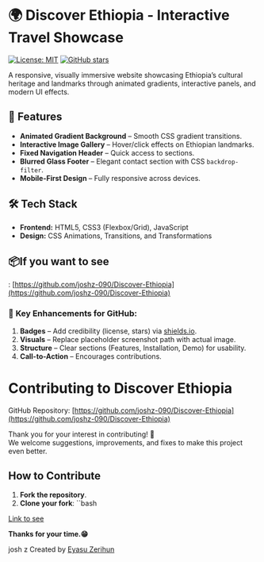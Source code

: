 # 🌍 Discover Ethiopia - Interactive Travel Showcase   

[![License: MIT](https://img.shields.io/badge/License-MIT-yellow.svg)](https://opensource.org/licenses/MIT) 
[![GitHub stars](https://img.shields.io/github/stars/Joshz-090/discover-ethiopia?style=social)](https://github.com/Joshz-090/discover-ethiopia)  

A responsive, visually immersive website showcasing Ethiopia’s cultural heritage and landmarks through animated gradients, interactive panels, and modern UI effects.  


## 🚀 Features  
- **Animated Gradient Background** – Smooth CSS gradient transitions.  
- **Interactive Image Gallery** – Hover/click effects on Ethiopian landmarks.  
- **Fixed Navigation Header** – Quick access to sections.  
- **Blurred Glass Footer** – Elegant contact section with CSS `backdrop-filter`.  
- **Mobile-First Design** – Fully responsive across devices.  

## 🛠️ Tech Stack  
- **Frontend:** HTML5, CSS3 (Flexbox/Grid), JavaScript  
- **Design:** CSS Animations, Transitions, and Transformations  

## 📦If you want to see

 : [https://github.com/joshz-090/Discover-Ethiopia](https://github.com/joshz-090/Discover-Ethiopia)

### 📌 **Key Enhancements for GitHub:**  
1. **Badges** – Add credibility (license, stars) via [shields.io](https://shields.io).  
2. **Visuals** – Replace placeholder screenshot path with actual image.  
3. **Structure** – Clear sections (Features, Installation, Demo) for usability.  
4. **Call-to-Action** – Encourages contributions.  

# Contributing to Discover Ethiopia

GitHub Repository: [https://github.com/joshz-090/Discover-Ethiopia](https://github.com/joshz-090/Discover-Ethiopia)

Thank you for your interest in contributing! 🎉  
We welcome suggestions, improvements, and fixes to make this project even better.

## How to Contribute

1. **Fork the repository**.
2. **Clone your fork**:
``bash

[Link to see](https://joshz-090.github.io/Discover-Ethiopia/)


**Thanks for your time.😁**

josh z
Created by [Eyasu Zerihun](https://github.com/Joshz-090) 
